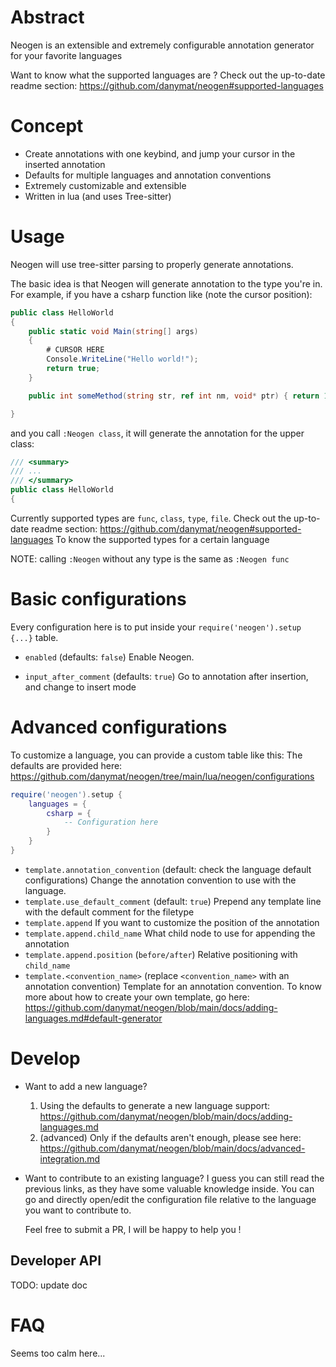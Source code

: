 # Abstract

Neogen is an extensible and extremely configurable annotation generator for your favorite languages

Want to know what the supported languages are ?
Check out the up-to-date readme section: https://github.com/danymat/neogen#supported-languages

# Concept

- Create annotations with one keybind, and jump your cursor in the inserted annotation
- Defaults for multiple languages and annotation conventions
- Extremely customizable and extensible
- Written in lua (and uses Tree-sitter)

# Usage

Neogen will use tree-sitter parsing to properly generate annotations.

The basic idea is that Neogen will generate annotation to the type you're in.
For example, if you have a csharp function like (note the cursor position):

```cs
public class HelloWorld
{
    public static void Main(string[] args)
    {
        # CURSOR HERE
        Console.WriteLine("Hello world!");
        return true;
    }

    public int someMethod(string str, ref int nm, void* ptr) { return 1; }

}
```

and you call `:Neogen class`, it will generate the annotation for the upper class:

```cs
/// <summary>
/// ...
/// </summary>
public class HelloWorld
{
```

Currently supported types are `func`, `class`, `type`, `file`.
Check out the up-to-date readme section: https://github.com/danymat/neogen#supported-languages
To know the supported types for a certain language

NOTE: calling `:Neogen` without any type is the same as `:Neogen func`

# Basic configurations

Every configuration here is to put inside your `require('neogen').setup {...}` table.

- `enabled` (defaults: `false`)
  Enable Neogen.

- `input_after_comment` (defaults: `true`)
  Go to annotation after insertion, and change to insert mode

# Advanced configurations

To customize a language, you can provide a custom table like this:
The defaults are provided here: https://github.com/danymat/neogen/tree/main/lua/neogen/configurations

```lua
require('neogen').setup {
    languages = {
        csharp = {
            -- Configuration here
        }
    }
}
```

- `template.annotation_convention` (default: check the language default configurations)
  Change the annotation convention to use with the language.
- `template.use_default_comment` (default: `true`)
  Prepend any template line with the default comment for the filetype
- `template.append`
  If you want to customize the position of the annotation
- `template.append.child_name`
  What child node to use for appending the annotation
- `template.append.position` (`before/after`)
  Relative positioning with `child_name`
- `template.<convention_name>` (replace `<convention_name>` with an annotation convention)
  Template for an annotation convention.
  To know more about how to create your own template, go here:
  https://github.com/danymat/neogen/blob/main/docs/adding-languages.md#default-generator

# Develop

- Want to add a new language?

  1. Using the defaults to generate a new language support:
     https://github.com/danymat/neogen/blob/main/docs/adding-languages.md
  2. (advanced) Only if the defaults aren't enough, please see here:
     https://github.com/danymat/neogen/blob/main/docs/advanced-integration.md

- Want to contribute to an existing language?
  I guess you can still read the previous links, as they have some valuable knowledge inside.
  You can go and directly open/edit the configuration file relative to the language you want to contribute to.

  Feel free to submit a PR, I will be happy to help you !

## Developer API

TODO: update doc

# FAQ

Seems too calm here...
